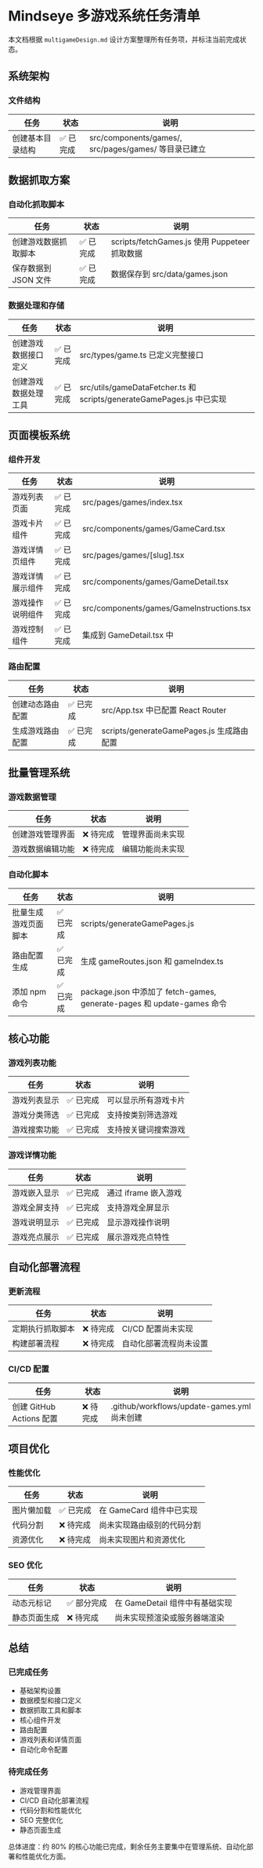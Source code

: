 # Mindseye 多游戏系统任务清单

本文档根据 `multigameDesign.md` 设计方案整理所有任务项，并标注当前完成状态。

## 系统架构

### 文件结构

| 任务 | 状态 | 说明 |
|------|------|------|
| 创建基本目录结构 | ✅ 已完成 | src/components/games/, src/pages/games/ 等目录已建立 |

## 数据抓取方案

### 自动化抓取脚本

| 任务 | 状态 | 说明 |
|------|------|------|
| 创建游戏数据抓取脚本 | ✅ 已完成 | scripts/fetchGames.js 使用 Puppeteer 抓取数据 |
| 保存数据到 JSON 文件 | ✅ 已完成 | 数据保存到 src/data/games.json |

### 数据处理和存储

| 任务 | 状态 | 说明 |
|------|------|------|
| 创建游戏数据接口定义 | ✅ 已完成 | src/types/game.ts 已定义完整接口 |
| 创建游戏数据处理工具 | ✅ 已完成 | src/utils/gameDataFetcher.ts 和 scripts/generateGamePages.js 中已实现 |

## 页面模板系统

### 组件开发

| 任务 | 状态 | 说明 |
|------|------|------|
| 游戏列表页面 | ✅ 已完成 | src/pages/games/index.tsx |
| 游戏卡片组件 | ✅ 已完成 | src/components/games/GameCard.tsx |
| 游戏详情页组件 | ✅ 已完成 | src/pages/games/[slug].tsx |
| 游戏详情展示组件 | ✅ 已完成 | src/components/games/GameDetail.tsx |
| 游戏操作说明组件 | ✅ 已完成 | src/components/games/GameInstructions.tsx |
| 游戏控制组件 | ✅ 已完成 | 集成到 GameDetail.tsx 中 |

### 路由配置

| 任务 | 状态 | 说明 |
|------|------|------|
| 创建动态路由配置 | ✅ 已完成 | src/App.tsx 中已配置 React Router |
| 生成游戏路由配置 | ✅ 已完成 | scripts/generateGamePages.js 生成路由配置 |

## 批量管理系统

### 游戏数据管理

| 任务 | 状态 | 说明 |
|------|------|------|
| 创建游戏管理界面 | ❌ 待完成 | 管理界面尚未实现 |
| 游戏数据编辑功能 | ❌ 待完成 | 编辑功能尚未实现 |

### 自动化脚本

| 任务 | 状态 | 说明 |
|------|------|------|
| 批量生成游戏页面脚本 | ✅ 已完成 | scripts/generateGamePages.js |
| 路由配置生成 | ✅ 已完成 | 生成 gameRoutes.json 和 gameIndex.ts |
| 添加 npm 命令 | ✅ 已完成 | package.json 中添加了 fetch-games, generate-pages 和 update-games 命令 |

## 核心功能

### 游戏列表功能

| 任务 | 状态 | 说明 |
|------|------|------|
| 游戏列表显示 | ✅ 已完成 | 可以显示所有游戏卡片 |
| 游戏分类筛选 | ✅ 已完成 | 支持按类别筛选游戏 |
| 游戏搜索功能 | ✅ 已完成 | 支持按关键词搜索游戏 |

### 游戏详情功能

| 任务 | 状态 | 说明 |
|------|------|------|
| 游戏嵌入显示 | ✅ 已完成 | 通过 iframe 嵌入游戏 |
| 游戏全屏支持 | ✅ 已完成 | 支持游戏全屏显示 |
| 游戏说明显示 | ✅ 已完成 | 显示游戏操作说明 |
| 游戏亮点展示 | ✅ 已完成 | 展示游戏亮点特性 |

## 自动化部署流程

### 更新流程

| 任务 | 状态 | 说明 |
|------|------|------|
| 定期执行抓取脚本 | ❌ 待完成 | CI/CD 配置尚未实现 |
| 构建部署流程 | ❌ 待完成 | 自动化部署流程尚未设置 |

### CI/CD 配置

| 任务 | 状态 | 说明 |
|------|------|------|
| 创建 GitHub Actions 配置 | ❌ 待完成 | .github/workflows/update-games.yml 尚未创建 |

## 项目优化

### 性能优化

| 任务 | 状态 | 说明 |
|------|------|------|
| 图片懒加载 | ✅ 已完成 | 在 GameCard 组件中已实现 |
| 代码分割 | ❌ 待完成 | 尚未实现路由级别的代码分割 |
| 资源优化 | ❌ 待完成 | 尚未实现图片和资源优化 |

### SEO 优化

| 任务 | 状态 | 说明 |
|------|------|------|
| 动态元标记 | ✅ 部分完成 | 在 GameDetail 组件中有基础实现 |
| 静态页面生成 | ❌ 待完成 | 尚未实现预渲染或服务器端渲染 |

## 总结

### 已完成任务
- 基础架构设置
- 数据模型和接口定义
- 数据抓取工具和脚本
- 核心组件开发
- 路由配置
- 游戏列表和详情页面
- 自动化命令配置

### 待完成任务
- 游戏管理界面
- CI/CD 自动化部署流程
- 代码分割和性能优化
- SEO 完整优化
- 静态页面生成

总体进度：约 80% 的核心功能已完成，剩余任务主要集中在管理系统、自动化部署和性能优化方面。 